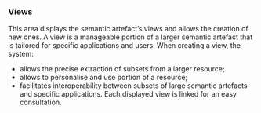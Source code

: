 ### Views
This area displays the semantic artefact’s views and allows the creation of new ones. A view is a manageable portion of a larger semantic artefact that is tailored for specific applications and users.
When creating a view, the system:
- allows the precise extraction of subsets from a larger resource;
- allows to personalise and use portion of a resource;
- facilitates interoperability between subsets of large semantic artefacts and specific applications.
Each displayed view is linked for an easy consultation.

